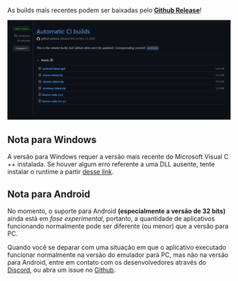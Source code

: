 As builds mais recentes podem ser baixadas pelo [**Github Release**](https://github.com/EKA2L1/EKA2L1/releases/tag/continous)!

![release_shot](/assets/download/release_page.png)

## Nota para Windows

A versão para Windows requer a versão mais recente do Microsoft Visual C ++ instalada. Se houver algum erro referente a uma DLL ausente, tente instalar o runtime
a partir [desse link](https://support.microsoft.com/vi-vn/help/2977003/the-latest-supported-visual-c-downloads).

## Nota para Android

No momento, o suporte para Android **(especialmente a versão de 32 bits)** ainda está em *fase experimental*, portanto, a quantidade de aplicativos funcionando normalmente pode ser diferente (ou menor) que a versão para PC.

Quando você se deparar com uma situação em que o aplicativo executado funcionar normalmente na versão do emulador para PC, mas não na versão para Android, entre em contato com os desenvolvedores através do [Discord](https://discord.gg/5Bm5SJ9),
ou abra um issue no [Github](https://github.com/EKA2L1/EKA2L1/issues).
